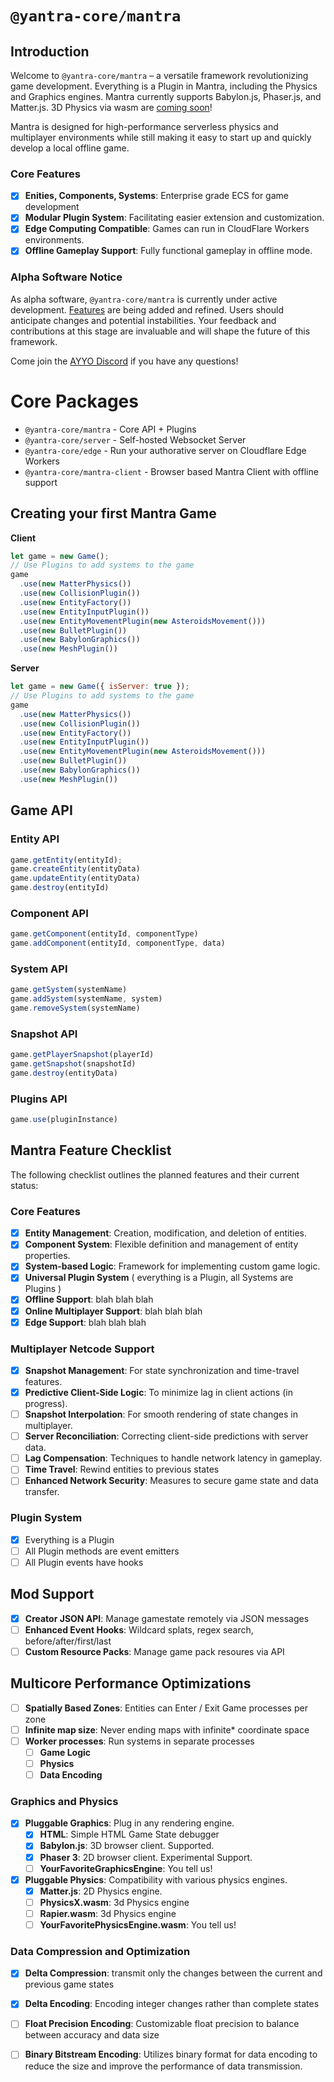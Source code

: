 # `@yantra-core/mantra`

## Introduction

Welcome to `@yantra-core/mantra` –  a versatile framework revolutionizing game development. Everything is a Plugin in Mantra, including the Physics and Graphics engines. Mantra currently supports Babylon.js, Phaser.js, and Matter.js. 3D Physics via wasm are [coming soon](#features)!

Mantra is designed for high-performance serverless physics and multiplayer environments while still making it easy to start up and quickly develop a local offline game.

### Core Features
- [X] **Enities, Components, Systems**: Enterprise grade ECS for game development
- [X] **Modular Plugin System**: Facilitating easier extension and customization.
- [X] **Edge Computing Compatible**: Games can run in CloudFlare Workers environments.
- [X] **Offline Gameplay Support**: Fully functional gameplay in offline mode.

### Alpha Software Notice
As alpha software, `@yantra-core/mantra` is currently under active development. [Features](#Features) are being added and refined. Users should anticipate changes and potential instabilities. Your feedback and contributions at this stage are invaluable and will shape the future of this framework.

Come join the [AYYO Discord](https://discord.gg/bbyjf6MXC2) if you have any questions!

# Core Packages

  - `@yantra-core/mantra` - Core API + Plugins
  - `@yantra-core/server` - Self-hosted Websocket Server
  - `@yantra-core/edge`   - Run your authorative server on Cloudflare Edge Workers
  - `@yantra-core/mantra-client` - Browser based Mantra Client with offline support

## Creating your first Mantra Game

**Client**
```js
let game = new Game();
// Use Plugins to add systems to the game
game
  .use(new MatterPhysics())
  .use(new CollisionPlugin())
  .use(new EntityFactory())
  .use(new EntityInputPlugin())
  .use(new EntityMovementPlugin(new AsteroidsMovement()))
  .use(new BulletPlugin())
  .use(new BabylonGraphics())
  .use(new MeshPlugin())
```

**Server**
```js
let game = new Game({ isServer: true });
// Use Plugins to add systems to the game
game
  .use(new MatterPhysics())
  .use(new CollisionPlugin())
  .use(new EntityFactory())
  .use(new EntityInputPlugin())
  .use(new EntityMovementPlugin(new AsteroidsMovement()))
  .use(new BulletPlugin())
  .use(new BabylonGraphics())
  .use(new MeshPlugin())
  ```
  
  
## Game API
### Entity API

```js
game.getEntity(entityId);
game.createEntity(entityData)
game.updateEntity(entityData)
game.destroy(entityId)
```

### Component API

```js
game.getComponent(entityId, componentType)
game.addComponent(entityId, componentType, data)
```

### System API

```js
game.getSystem(systemName)
game.addSystem(systemName, system)
game.removeSystem(systemName)
```

### Snapshot API

```js
game.getPlayerSnapshot(playerId)
game.getSnapshot(snapshotId)
game.destroy(entityData)
```

### Plugins API

```js
game.use(pluginInstance)
```

<a name="features"></a>
## Mantra Feature Checklist

The following checklist outlines the planned features and their current status:

### Core Features
- [x] **Entity Management**: Creation, modification, and deletion of entities.
- [x] **Component System**: Flexible definition and management of entity properties.
- [x] **System-based Logic**: Framework for implementing custom game logic.
- [x] **Universal Plugin System** ( everything is a Plugin, all Systems are Plugins )
- [x] **Offline Support**: blah blah blah
- [x] **Online Multiplayer Support**: blah blah blah
- [x] **Edge Support**: blah blah blah

### Multiplayer Netcode Support
- [x] **Snapshot Management**: For state synchronization and time-travel features.
- [X] **Predictive Client-Side Logic**: To minimize lag in client actions (in progress).
- [ ] **Snapshot Interpolation**: For smooth rendering of state changes in multiplayer.
- [ ] **Server Reconciliation**: Correcting client-side predictions with server data.
- [ ] **Lag Compensation**: Techniques to handle network latency in gameplay.
- [ ] **Time Travel**: Rewind entities to previous states
- [ ] **Enhanced Network Security**: Measures to secure game state and data transfer.

### Plugin System
- [X] Everything is a Plugin
- [ ] All Plugin methods are event emitters
- [ ] All Plugin events have hooks

## Mod Support

- [X] **Creator JSON API**: Manage gamestate remotely via JSON messages
- [ ] **Enhanced Event Hooks**: Wildcard splats, regex search, before/after/first/last
- [ ] **Custom Resource Packs**: Manage game pack resoures via API

## Multicore Performance Optimizations

- [ ] **Spatially Based Zones**: Entities can Enter / Exit Game processes per zone
- [ ] **Infinite map size**: Never ending maps with infinite* coordinate space
- [ ] **Worker processes**: Run systems in separate processes
    - [ ] **Game Logic**
    - [ ] **Physics**
    - [ ] **Data Encoding**

### Graphics and Physics
- [x] **Pluggable Graphics**: Plug in any rendering engine.
  - [x] **HTML**: Simple HTML Game State debugger
  - [x] **Babylon.js**: 3D browser client. Supported.
  - [X] **Phaser 3**: 2D browser client. Experimental Support. 
  - [ ] **YourFavoriteGraphicsEngine**: You tell us!

- [x] **Pluggable Physics**: Compatibility with various physics engines.
  - [x] **Matter.js**: 2D Physics engine.
  - [ ] **PhysicsX.wasm**: 3d Physics engine
  - [ ] **Rapier.wasm**: 3d Physics engine
  - [ ] **YourFavoritePhysicsEngine.wasm**: You tell us!

### Data Compression and Optimization

- [X] **Delta Compression**: transmit only the changes between the current and previous game states
- [X] **Delta Encoding**: Encoding integer changes rather than complete states
- [ ] **Float Precision Encoding**: Customizable float precision to balance between accuracy and data size
- [ ] **Binary Bitstream Encoding**: Utilizes binary format for data encoding to reduce the size and improve the performance of data transmission.

